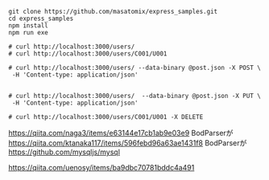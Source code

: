 

```
git clone https://github.com/masatomix/express_samples.git
cd express_samples
npm install 
npm run exe

```




```
# curl http://localhost:3000/users/
# curl http://localhost:3000/users/C001/U001

# curl http://localhost:3000/users/ --data-binary @post.json -X POST \
 -H 'Content-type: application/json'


# curl http://localhost:3000/users/  --data-binary @post.json -X PUT \
 -H 'Content-type: application/json'

# curl http://localhost:3000/users/C001/U001 -X DELETE
```




https://qiita.com/naga3/items/e63144e17cb1ab9e03e9  BodParserが
https://qiita.com/ktanaka117/items/596febd96a63ae1431f8 BodParserが
https://github.com/mysqljs/mysql

https://qiita.com/uenosy/items/ba9dbc70781bddc4a491